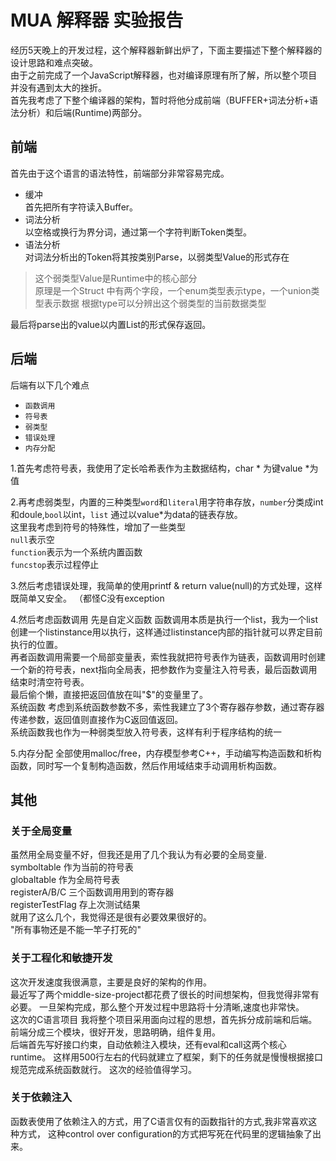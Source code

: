﻿# MUA 解释器 实验报告

经历5天晚上的开发过程，这个解释器新鲜出炉了，下面主要描述下整个解释器的设计思路和难点突破。  
由于之前完成了一个JavaScript解释器，也对编译原理有所了解，所以整个项目并没有遇到太大的挫折。  
首先我考虑了下整个编译器的架构，暂时将他分成前端（BUFFER+词法分析+语法分析）和后端(Runtime)两部分。 

## 前端
首先由于这个语言的语法特性，前端部分非常容易完成。
* 缓冲  
首先把所有字符读入Buffer。
* 词法分析  
以空格或换行为界分词，通过第一个字符判断Token类型。
* 语法分析  
对词法分析出的Token将其按类别Parse，以弱类型Value的形式存在  
> 这个弱类型Value是Runtime中的核心部分  
> 原理是一个Struct 中有两个字段，一个enum类型表示type，一个union类型表示数据
> 根据type可以分辨出这个弱类型的当前数据类型  

最后将parse出的value以内置List的形式保存返回。

## 后端

后端有以下几个难点
* `函数调用`
* `符号表`
* `弱类型`
* `错误处理`
* `内存分配`

1.首先考虑符号表，我使用了定长哈希表作为主数据结构，char \* 为键value \*为值  

2.再考虑弱类型，内置的三种类型`word`和`literal`用字符串存放，`number`分类成int和doule,`bool`以int，`list` 通过以value*为data的链表存放。  
这里我考虑到符号的特殊性，增加了一些类型  
`null`表示空    
`function`表示为一个系统内置函数    
`funcstop`表示过程停止    

3.然后考虑错误处理，我简单的使用printf & return value(null)的方式处理，这样既简单又安全。 （都怪C没有exception  

4.然后考虑函数调用
先是自定义函数
函数调用本质是执行一个list，我为一个list创建一个listinstance用以执行，这样通过listinstance内部的指针就可以界定目前执行的位置。  
再者函数调用需要一个局部变量表，索性我就把符号表作为链表，函数调用时创建一个新的符号表，next指向全局表，把参数作为变量注入符号表，最后函数调用结束时清空符号表。  
最后偷个懒，直接把返回值放在叫"$"的变量里了。  
系统函数
考虑到系统函数参数不多，索性我建立了3个寄存器存参数，通过寄存器传递参数，返回值则直接作为C返回值返回。  
系统函数我也作为一种弱类型放入符号表，这样有利于程序结构的统一  

5.内存分配
全部使用malloc/free，内存模型参考C++，手动编写构造函数和析构函数，同时写一个复制构造函数，然后作用域结束手动调用析构函数。  

## 其他

### 关于全局变量
虽然用全局变量不好，但我还是用了几个我认为有必要的全局变量.  
symboltable  作为当前的符号表     
globaltable  作为全局符号表    
registerA/B/C 三个函数调用用到的寄存器  
registerTestFlag 存上次测试结果  
就用了这么几个，我觉得还是很有必要效果很好的。  
"所有事物还是不能一竿子打死的"  

### 关于工程化和敏捷开发
这次开发速度我很满意，主要是良好的架构的作用。  
最近写了两个middle-size-project都花费了很长的时间想架构，但我觉得非常有必要。
一旦架构完成，那么整个开发过程中思路将十分清晰,速度也非常快。  
这次的C语言项目 我将整个项目采用面向过程的思想，首先拆分成前端和后端。  
前端分成三个模块，很好开发，思路明确，组件复用。  
后端首先写好接口约束，自动依赖注入模块，还有eval和call这两个核心runtime。
这样用500行左右的代码就建立了框架，剩下的任务就是慢慢根据接口规范完成系统函数就行。
这次的经验值得学习。

### 关于依赖注入
函数表使用了依赖注入的方式，用了C语言仅有的函数指针的方式,我非常喜欢这种方式，
这种control over configuration的方式把写死在代码里的逻辑抽象了出来。
